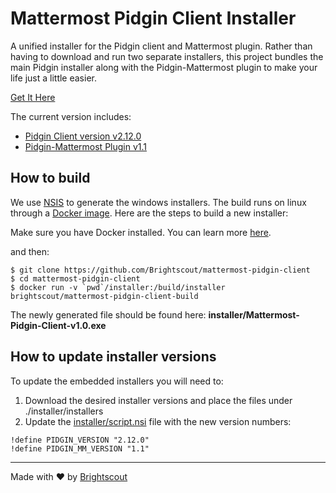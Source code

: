 # Mattermost Pidgin Client Installer
A unified installer for the Pidgin client and Mattermost plugin. Rather than
having to download and run two separate installers, this project bundles the
main Pidgin installer along with the Pidgin-Mattermost plugin to make your life
just a little easier.

[Get It Here](https://github.com/Brightscout/mattermost-pidgin-client/releases)

The current version includes:

* [Pidgin Client version v2.12.0](https://sourceforge.net/projects/pidgin/)
* [Pidgin-Mattermost Plugin v1.1](https://github.com/EionRobb/purple-mattermost/releases/tag/v1.1)



## How to build
We use [NSIS](http://nsis.sourceforge.net/Main_Page) to generate the windows installers. The build runs on linux through a [Docker image](https://hub.docker.com/r/brightscout/mattermost-pidgin-client-build/). Here are the steps to build a new installer:

Make sure you have Docker installed. You can learn more [here](https://docs.docker.com/engine/installation/).

and then:
```
$ git clone https://github.com/Brightscout/mattermost-pidgin-client
$ cd mattermost-pidgin-client
$ docker run -v `pwd`/installer:/build/installer brightscout/mattermost-pidgin-client-build
```

The newly generated file should be found here: **installer/Mattermost-Pidgin-Client-v1.0.exe**

## How to update installer versions

To update the embedded installers you will need to:

1. Download the desired installer versions and place the files under ./installer/installers
2. Update the [installer/script.nsi](https://github.com/Brightscout/mattermost-pidgin-client/blob/master/installer/script.nsi) file with the new version numbers:

```
!define PIDGIN_VERSION "2.12.0"
!define PIDGIN_MM_VERSION "1.1"
```

---

Made with &#9829; by [Brightscout](http://www.brightscout.com)
